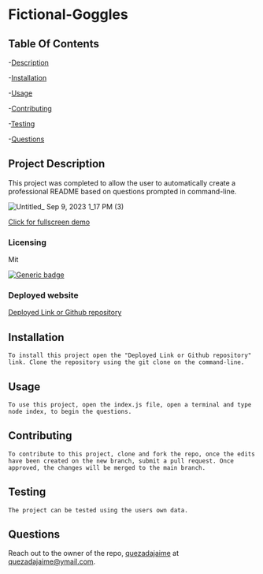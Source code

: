 
# Fictional-Goggles

## Table Of Contents
-[Description](#project-description)

-[Installation](#installation)
    
-[Usage](#usage)
    
-[Contributing](#contributing)
    
-[Testing](#testing)
    
-[Questions](#questions)

## Project Description
This project was completed to allow the user to automatically create a professional README based on questions prompted in command-line.

![Untitled_ Sep 9, 2023 1_17 PM (3)](https://github.com/quezadajaime/fictional-goggles/assets/136545874/bef98265-f651-4344-a653-08e1b11655eb)

[Click for fullscreen demo](https://drive.google.com/file/d/1-NFC8O2-IEQYTZqqLECe0uItwRrDMdt2/view)

### Licensing 
Mit

[![Generic badge](https://img.shields.io/badge/License-Mit-green.svg)](https://choosealicense.com/licenses/mit/.)
    
    


### Deployed website
[Deployed Link or Github repository](https://github.com/quezadajaime/fictional-goggles.git)
    

## Installation
    To install this project open the "Deployed Link or Github repository" link. Clone the repository using the git clone on the command-line.

## Usage
    To use this project, open the index.js file, open a terminal and type node index, to begin the questions.

## Contributing
    To contribute to this project, clone and fork the repo, once the edits have been created on the new branch, submit a pull request. Once approved, the changes will be merged to the main branch.

## Testing
    The project can be tested using the users own data.

## Questions
Reach out to the owner of the repo, [quezadajaime](https://github.com/quezadajaime) at quezadajaime@ymail.com.